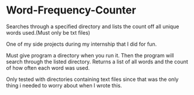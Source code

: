 Word-Frequency-Counter
======================

Searches through a specified directory and lists the count off all unique words used.(Must only be txt files)

One of my side projects during my internship that I did for fun.

Must give program a directory when you run it. Then the program will search through the listed directory. Returns a list of 
all words and the count of how often each word was used.

Only tested with directories containing text files since that was the only thing i needed to worry about when I wrote this.
